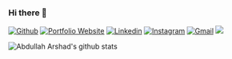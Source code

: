 ### Hi there 👋


[![Github](https://img.shields.io/badge/-Github-000?style=flat&logo=Github&logoColor=white)](https://github.com/Abd-00)
[![Portfolio Website](https://img.shields.io/badge/Website-Portfolio%20Website-blue)](#)
[![Linkedin](https://img.shields.io/badge/-LinkedIn-blue?style=flat&logo=Linkedin&logoColor=white)](#)
[![Instagram](https://img.shields.io/badge/-Instagram-c13584?style=flat&labelColor=c13584&logo=instagram&logoColor=white)](mailto:blackhole-100010176932351-1469197235@devnull.facebook.com)
[![Gmail](https://img.shields.io/badge/-Gmail-c14438?style=flat&logo=Gmail&logoColor=white)](mailto:abdqureshi41@gmail.com)
<a href="https://api.whatsapp.com/send?phone=+92+304+2244400&text=Abdullah Arshad">
  <img src="https://img.shields.io/badge/WHATSAPP-%2325D366.svg?&style=flat-square&logo=whatsapp&logoColor=white" />
</a>


![Abdullah Arshad's github stats](https://github-readme-stats.vercel.app/api?username=Abd-00&show_icons=true&theme=dark)
